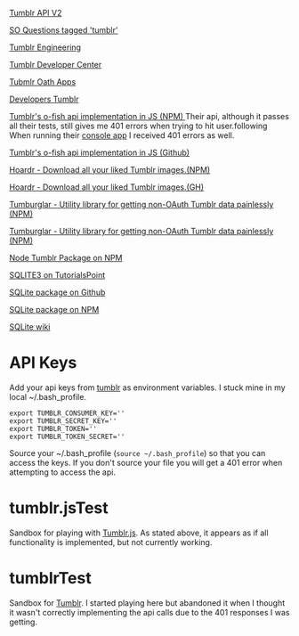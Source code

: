 [ Tumblr API V2](https://www.tumblr.com/docs/en/api/v2)

[SO Questions tagged 'tumblr'](http://stackoverflow.com/questions/tagged/tumblr)

[Tumblr Engineering](engineering.tumblr.com/)

[Tumblr Developer Center](https://www.tumblr.com/developers)

[Tubmlr Oath Apps ](https://www.tumblr.com/oauth/apps)

[Developers Tumblr](developers.tumblr.com/)

[Tumblr's o-fish api implementation in JS (NPM) ](https://www.npmjs.org/package/tumblr.js)
Their api, although it passes all their tests, still gives me 401 errors when trying to hit user.following
When running their [console app](https://api.tumblr.com/console/calls/user/info) I received 401 errors as well. 

[Tumblr's o-fish api implementation in JS (Github) ](https://github.com/tumblr/tumblr.js)

[Hoardr - Download all your liked Tumblr images.(NPM) ](https://www.npmjs.org/package/hoardr)

[Hoardr - Download all your liked Tumblr images.(GH) ](https://github.com/gvn/hoardr)

[Tumburglar - Utility library for getting non-OAuth Tumblr data painlessly (NPM)](https://www.npmjs.org/package/tumburglar)

[Tumburglar - Utility library for getting non-OAuth Tumblr data painlessly (NPM)](http://github.com/wayspurrchen/tumburglar.git)

[Node Tumblr Package on NPM](https://www.npmjs.org/package/tumblr)

[SQLITE3 on TutorialsPoint](http://www.tutorialspoint.com/sqlite/index.htm)

[SQLite package on Github](https://github.com/mapbox/node-sqlite3)

[SQLite package on NPM](https://www.npmjs.org/package/sqlite3)

[SQLite wiki](https://github.com/mapbox/node-sqlite3/wiki)

API Keys
=======
Add your api keys from [tumblr](http://www.tumblr.com/oauth/register) as environment variables. I stuck mine in my local ~/.bash_profile.
```
export TUMBLR_CONSUMER_KEY=''
export TUMBLR_SECRET_KEY=''
export TUMBLR_TOKEN=''
export TUMBLR_TOKEN_SECRET=''	
```    
Source your ~/.bash\_profile (`source ~/.bash_profile`) so that you can access the keys. 
If you don't source your file you will get a 401 error when attempting to access the api.

tumblr.jsTest
=============
Sandbox for playing with [Tumblr.js](https://www.npmjs.org/package/tumblr.js). As stated above, it appears as if all functionality is implemented, but not currently working.

tumblrTest
==========
Sandbox for [Tumblr](https://www.npmjs.org/package/tumblr). I started playing here but abandoned it when I thought it wasn't correctly implementing the api calls due to the 401 responses I was getting.